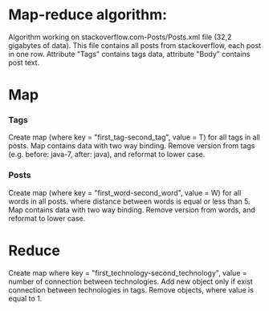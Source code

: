 Map-reduce algorithm:
========================

Algorithm working on stackoverflow.com-Posts/Posts.xml file (32,2 gigabytes of data). This file contains all posts from stackoverflow, each post in one row.
Attribute "Tags" contains tags data, attribute "Body" contains post text.

# Map
### Tags
Create map (where key = "first_tag-second_tag", value = T) for all tags in all posts. Map contains data with two way binding.
Remove version from tags (e.g. before: java-7, after: java), and reformat to lower case.

### Posts
Create map (where key = "first_word-second_word", value = W) for all words in all posts. where distance between words is equal or less than 5. Map contains data with two way binding.
Remove version from words, and reformat to lower case.
	
# Reduce
Create map where key = "first_technology-second_technology", value = number of connection between technologies. Add new object only if exist connection between technologies in tags.
Remove objects, where value is equal to 1.